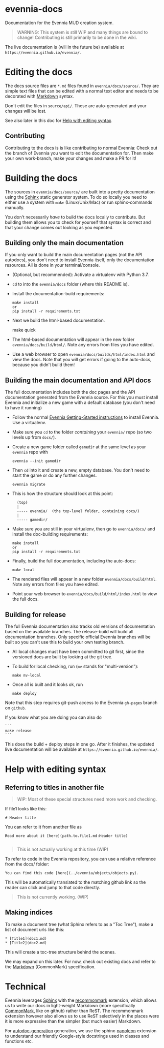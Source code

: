 # evennia-docs
Documentation for the Evennia MUD creation system.

> WARNING: This system is still WIP and many things are bound to change!
> Contributing is still primarily to be done in the wiki.

The live documentation is (will in the future be) available at `https://evennia.github.io/evennia/`.

# Editing the docs

The docs source files are `*.md` files found in `evennia/docs/source/`.  They
are simple text files that can be edited with a normal text editor and needs to
be decorated with [Markdown][commonmark] syntax. 

Don't edit the files in `source/api/`. These are auto-generated and your changes 
will be lost. 

See also later in this doc for [Help with editing syntax](Help-with-editing-syntax).

## Contributing

Contributing to the docs is is like contributing to normal Evennia: Check out
the branch of Evennia you want to edit the documentation for. Then make your
own work-branch, make your changes and make a PR for it!

# Building the docs

The sources in `evennia/docs/source/` are built into a pretty documentation using
the [Sphinx][sphinx] static generator system. To do so locally you need to either
use a system with `make` (Linux/Unix/Mac) or run sphinx-commands manually.

You don't necessarily _have_ to build the docs locally to contribute.  But
building them allows you to check for yourself that syntax is correct and that
your change comes out looking as you expected.

## Building only the main documentation

If you only want to build the main documentation pages (not the API autodocs),
you don't need to install Evennia itself, only the documentation resources.
All is done in your terminal/console. 

- (Optional, but recommended): Activate a virtualenv with Python 3.7.
- `cd` to into the `evennia/docs` folder (where this README is).
- Install the documentation-build requirements: 

    ```
    make install
    or 
    pip install -r requirements.txt
    ```

- Next we build the html-based documentation.

    make quick 

- The html-based documentation will appear in the new 
  folder `evennia/docs/build/html/`. Note any errors from files you have edited.
- Use a web browser to open `evennia/docs/builds/html/index.html` and view the docs.
  Note that you will get errors if going to the auto-docs, because you didn't build them!

## Building the main documentation and API docs

The full documentation includes both the doc pages and the API documentation
generated from the Evennia source. For this you must install Evennia and
initialize a new game with a default database (you don't need to have it
running)

- Follow the normal [Evennia Getting-Started instructions][getting-started] 
  to install Evennia. Use a virtualenv.
- Make sure you `cd` to the folder _containing_ your `evennia/` repo (so two levels up from `docs/`).
- Create a new game folder called `gamedir` at the same level as your `evennia`
repo with 

    ```
    evennia --init gamedir
    ```

- Then `cd` into it and create a new, empty database. You don't need to start the game
  or do any further changes.

    ```
    evennia migrate
    ```

- This is how the structure should look at this point:

    ```
      (top)
      |
      ----- evennia/  (the top-level folder, containing docs/)
      |
      ----- gamedir/
    ```

- Make sure you are still in your virtualenv, then go to `evennia/docs/` and 
  install the doc-building requirements:
  
    ```
    make install 
    or 
    pip install -r requirements.txt
    ```

- Finally, build the full documentation, including the auto-docs:

    ```
    make local
    ```

- The rendered files will appear in a new folder `evennia/docs/build/html`. 
  Note any errors from files you have edited.
- Point your web browser to `evennia/docs/build/html/index.html` to view the full docs.

## Building for release

The full Evennia documentation also tracks old versions of documentation based
on the available branches. The release-build will build all documentation
branches. Only specific official Evennia branches will be built so you can't
use this to build your own testing branch.

- All local changes must have been committed to git first, since the versioned
docs are built by looking at the git tree.

- To build for local checking, run (`mv` stands for "multi-version"):

    ```
    make mv-local
    ```

- Once all is built and it looks ok, run

    ```
    make deploy
    ```

Note that this step requires git-push access to the Evennia `gh-pages` branch on `github`.

If you know what you are doing you can also do

    ```
    make release
    ```

This does the build + deploy steps in one go. After it finishes, the updated
live documentation will be available at `https://evennia.github.io/evennia/`.


# Help with editing syntax

## Referring to titles in another file

> WIP: Most of these special structures need more work and checking.

If file1 looks like this:

```
# Header title

```

You can refer to it from another file as

```
Read more about it [here](path.to.file1.md:Header title)


```
> This is not actually working at this time (WIP)

To refer to code in the Evennia repository, you can use a relative reference from the docs/ folder:

```
You can find this code [here](../evennia/objects/objects.py).

```
This will be automatically translated to the matching github link so the reader can click and jump to that code directly.
> This is not currently working. (WIP)


## Making indices

To make a document tree (what Sphinx refers to as a "Toc Tree"), make a list of document urls like this:

```
* [Title1](doc1.md)
* [Title2](doc2.md)

```

This will create a toc-tree structure behind the scenes.



We may expand on this later. For now, check out existing docs and refer to the
[Markdown][commonmark] (CommonMark) specification.

# Technical

Evennia leverages [Sphinx][sphinx] with the [recommonmark][recommonmark] extension, which allows us to write our
docs in light-weight Markdown (more specifically [CommonMark][commonmark], like on github) rather than ReST.
The recommonmark extension however also allows us to use ReST selectively in the places were it is more
expressive than the simpler (but much easier) Markdown.

For [autodoc-generation][sphinx-autodoc] generation, we use the sphinx-[napoleon][sphinx-napoleon] extension
to understand our friendly Google-style docstrings used in classes and functions etc.


[sphinx]: https://www.sphinx-doc.org/en/master/
[recommonmark]: https://recommonmark.readthedocs.io/en/latest/index.html
[commonmark]: https://spec.commonmark.org/current/
[sphinx-autodoc]: http://www.sphinx-doc.org/en/master/usage/extensions/autodoc.html#module-sphinx.ext.autodoc
[sphinx-napoleon]: http://www.sphinx-doc.org/en/master/usage/extensions/napoleon.html
[getting-started]: https://github.com/evennia/evennia/wiki/Getting-Started


